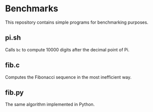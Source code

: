 # Benchmarks

This repository contains simple programs for benchmarking purposes.

## pi.sh

Calls ```bc``` to compute 10000 digits after the decimal point of Pi.

## fib.c

Computes the Fibonacci sequence in the most inefficient way.

## fib.py

The same algorithm implemented in Python.
